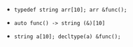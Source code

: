 - `typedef string arr[10]; arr &func();`

- `auto func() -> string (&)[10]`

- `string a[10]; decltype(a) &func();`
